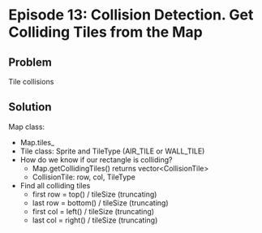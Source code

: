 Episode 13: Collision Detection. Get Colliding Tiles from the Map
=================================================================

Problem
--------

Tile collisions

Solution
--------

Map class:

  - Map.tiles\_
  - Tile class: Sprite and TileType (AIR\_TILE or WALL\_TILE)
  - How do we know if our rectangle is colliding?
    - Map.getCollidingTiles() returns vector&lt;CollisionTile&gt;
    - CollisionTile: row, col, TileType
  - Find all colliding tiles
    - first row = top() / tileSize (truncating)
    - last row = bottom() / tileSize (truncating)
    - first col = left() / tileSize (truncating)
    - last col = right() / tileSize (truncating)

